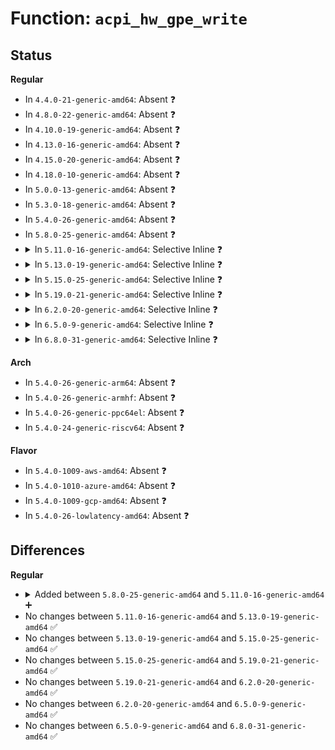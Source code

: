 # Function: <code>acpi_hw_gpe_write</code>

## Status
<b>Regular</b>
<ul>
<li>
In <code>4.4.0-21-generic-amd64</code>: Absent ❓
</li>
<li>
In <code>4.8.0-22-generic-amd64</code>: Absent ❓
</li>
<li>
In <code>4.10.0-19-generic-amd64</code>: Absent ❓
</li>
<li>
In <code>4.13.0-16-generic-amd64</code>: Absent ❓
</li>
<li>
In <code>4.15.0-20-generic-amd64</code>: Absent ❓
</li>
<li>
In <code>4.18.0-10-generic-amd64</code>: Absent ❓
</li>
<li>
In <code>5.0.0-13-generic-amd64</code>: Absent ❓
</li>
<li>
In <code>5.3.0-18-generic-amd64</code>: Absent ❓
</li>
<li>
In <code>5.4.0-26-generic-amd64</code>: Absent ❓
</li>
<li>
In <code>5.8.0-25-generic-amd64</code>: Absent ❓
</li>
<li>
<details>
<summary>In <code>5.11.0-16-generic-amd64</code>: Selective Inline ❓</summary>

```c
acpi_status acpi_hw_gpe_write(u64 value, struct acpi_gpe_address * reg)
```

```json
{
  "name": "acpi_hw_gpe_write",
  "collision_type": "Unique Global",
  "inline_type": "Selective",
  "funcs": [
    {
      "addr": 18446744071586024980,
      "name": "acpi_hw_gpe_write",
      "external": true,
      "loc": "drivers/acpi/acpica/hwgpe.c:81",
      "file": "drivers/acpi/acpica/hwgpe.c",
      "inline": "not declared, inlined",
      "caller_inline": [],
      "caller_func": [
        "drivers/acpi/acpica/hwgpe.c:acpi_hw_clear_gpe_block",
        "drivers/acpi/acpica/hwgpe.c:acpi_hw_gpe_enable_write",
        "drivers/acpi/acpica/hwgpe.c:acpi_hw_clear_gpe",
        "drivers/acpi/acpica/hwgpe.c:acpi_hw_low_set_gpe"
      ]
    }
  ],
  "symbols": [
    {
      "addr": 18446744071586024980,
      "name": "acpi_hw_gpe_write",
      "section": ".text",
      "bind": "STB_GLOBAL",
      "size": 74
    }
  ]
}
```
</details>
</li>
<li>
<details>
<summary>In <code>5.13.0-19-generic-amd64</code>: Selective Inline ❓</summary>

```c
acpi_status acpi_hw_gpe_write(u64 value, struct acpi_gpe_address * reg)
```

```json
{
  "name": "acpi_hw_gpe_write",
  "collision_type": "Unique Global",
  "inline_type": "Selective",
  "funcs": [
    {
      "addr": 18446744071585901996,
      "name": "acpi_hw_gpe_write",
      "external": true,
      "loc": "drivers/acpi/acpica/hwgpe.c:81",
      "file": "drivers/acpi/acpica/hwgpe.c",
      "inline": "not declared, inlined",
      "caller_inline": [],
      "caller_func": [
        "drivers/acpi/acpica/hwgpe.c:acpi_hw_clear_gpe_block",
        "drivers/acpi/acpica/hwgpe.c:acpi_hw_gpe_enable_write",
        "drivers/acpi/acpica/hwgpe.c:acpi_hw_clear_gpe",
        "drivers/acpi/acpica/hwgpe.c:acpi_hw_low_set_gpe"
      ]
    }
  ],
  "symbols": [
    {
      "addr": 18446744071585901996,
      "name": "acpi_hw_gpe_write",
      "section": ".text",
      "bind": "STB_GLOBAL",
      "size": 74
    }
  ]
}
```
</details>
</li>
<li>
<details>
<summary>In <code>5.15.0-25-generic-amd64</code>: Selective Inline ❓</summary>

```c
acpi_status acpi_hw_gpe_write(u64 value, struct acpi_gpe_address * reg)
```

```json
{
  "name": "acpi_hw_gpe_write",
  "collision_type": "Unique Global",
  "inline_type": "Selective",
  "funcs": [
    {
      "addr": 18446744071586389491,
      "name": "acpi_hw_gpe_write",
      "external": true,
      "loc": "drivers/acpi/acpica/hwgpe.c:81",
      "file": "drivers/acpi/acpica/hwgpe.c",
      "inline": "not declared, inlined",
      "caller_inline": [],
      "caller_func": [
        "drivers/acpi/acpica/hwgpe.c:acpi_hw_clear_gpe_block",
        "drivers/acpi/acpica/hwgpe.c:acpi_hw_gpe_enable_write",
        "drivers/acpi/acpica/hwgpe.c:acpi_hw_clear_gpe",
        "drivers/acpi/acpica/hwgpe.c:acpi_hw_low_set_gpe"
      ]
    }
  ],
  "symbols": [
    {
      "addr": 18446744071586389491,
      "name": "acpi_hw_gpe_write",
      "section": ".text",
      "bind": "STB_GLOBAL",
      "size": 74
    }
  ]
}
```
</details>
</li>
<li>
<details>
<summary>In <code>5.19.0-21-generic-amd64</code>: Selective Inline ❓</summary>

```c
acpi_status acpi_hw_gpe_write(u64 value, struct acpi_gpe_address * reg)
```

```json
{
  "name": "acpi_hw_gpe_write",
  "collision_type": "Unique Global",
  "inline_type": "Selective",
  "funcs": [
    {
      "addr": 18446744071587638128,
      "name": "acpi_hw_gpe_write",
      "external": true,
      "loc": "drivers/acpi/acpica/hwgpe.c:81",
      "file": "drivers/acpi/acpica/hwgpe.c",
      "inline": "not declared, inlined",
      "caller_inline": [],
      "caller_func": [
        "drivers/acpi/acpica/hwgpe.c:acpi_hw_clear_gpe_block",
        "drivers/acpi/acpica/hwgpe.c:acpi_hw_gpe_enable_write",
        "drivers/acpi/acpica/hwgpe.c:acpi_hw_clear_gpe",
        "drivers/acpi/acpica/hwgpe.c:acpi_hw_low_set_gpe"
      ]
    }
  ],
  "symbols": [
    {
      "addr": 18446744071587638128,
      "name": "acpi_hw_gpe_write",
      "section": ".text",
      "bind": "STB_GLOBAL",
      "size": 89
    }
  ]
}
```
</details>
</li>
<li>
<details>
<summary>In <code>6.2.0-20-generic-amd64</code>: Selective Inline ❓</summary>

```c
acpi_status acpi_hw_gpe_write(u64 value, struct acpi_gpe_address * reg)
```

```json
{
  "name": "acpi_hw_gpe_write",
  "collision_type": "Unique Global",
  "inline_type": "Selective",
  "funcs": [
    {
      "addr": 18446744071588937973,
      "name": "acpi_hw_gpe_write",
      "external": true,
      "loc": "drivers/acpi/acpica/hwgpe.c:81",
      "file": "drivers/acpi/acpica/hwgpe.c",
      "inline": "not declared, inlined",
      "caller_inline": [
        "drivers/acpi/acpica/hwgpe.c:acpi_hw_enable_wakeup_gpe_block",
        "drivers/acpi/acpica/hwgpe.c:acpi_hw_enable_wakeup_gpe_block",
        "drivers/acpi/acpica/hwgpe.c:acpi_hw_enable_runtime_gpe_block",
        "drivers/acpi/acpica/hwgpe.c:acpi_hw_enable_runtime_gpe_block",
        "drivers/acpi/acpica/hwgpe.c:acpi_hw_clear_gpe_block",
        "drivers/acpi/acpica/hwgpe.c:acpi_hw_clear_gpe_block",
        "drivers/acpi/acpica/hwgpe.c:acpi_hw_disable_gpe_block",
        "drivers/acpi/acpica/hwgpe.c:acpi_hw_disable_gpe_block",
        "drivers/acpi/acpica/hwgpe.c:acpi_hw_clear_gpe",
        "drivers/acpi/acpica/hwgpe.c:acpi_hw_clear_gpe",
        "drivers/acpi/acpica/hwgpe.c:acpi_hw_low_set_gpe",
        "drivers/acpi/acpica/hwgpe.c:acpi_hw_low_set_gpe"
      ],
      "caller_func": []
    }
  ],
  "symbols": [
    {
      "addr": 18446744071588938768,
      "name": "acpi_hw_gpe_write",
      "section": ".text",
      "bind": "STB_GLOBAL",
      "size": 104
    }
  ]
}
```
</details>
</li>
<li>
<details>
<summary>In <code>6.5.0-9-generic-amd64</code>: Selective Inline ❓</summary>

```c
acpi_status acpi_hw_gpe_write(u64 value, struct acpi_gpe_address * reg)
```

```json
{
  "name": "acpi_hw_gpe_write",
  "collision_type": "Unique Global",
  "inline_type": "Selective",
  "funcs": [
    {
      "addr": 18446744071589227972,
      "name": "acpi_hw_gpe_write",
      "external": true,
      "loc": "drivers/acpi/acpica/hwgpe.c:81",
      "file": "drivers/acpi/acpica/hwgpe.c",
      "inline": "not declared, inlined",
      "caller_inline": [
        "drivers/acpi/acpica/hwgpe.c:acpi_hw_enable_wakeup_gpe_block",
        "drivers/acpi/acpica/hwgpe.c:acpi_hw_enable_wakeup_gpe_block",
        "drivers/acpi/acpica/hwgpe.c:acpi_hw_enable_runtime_gpe_block",
        "drivers/acpi/acpica/hwgpe.c:acpi_hw_enable_runtime_gpe_block",
        "drivers/acpi/acpica/hwgpe.c:acpi_hw_clear_gpe_block",
        "drivers/acpi/acpica/hwgpe.c:acpi_hw_clear_gpe_block",
        "drivers/acpi/acpica/hwgpe.c:acpi_hw_disable_gpe_block",
        "drivers/acpi/acpica/hwgpe.c:acpi_hw_disable_gpe_block",
        "drivers/acpi/acpica/hwgpe.c:acpi_hw_clear_gpe",
        "drivers/acpi/acpica/hwgpe.c:acpi_hw_clear_gpe",
        "drivers/acpi/acpica/hwgpe.c:acpi_hw_low_set_gpe",
        "drivers/acpi/acpica/hwgpe.c:acpi_hw_low_set_gpe"
      ],
      "caller_func": []
    }
  ],
  "symbols": [
    {
      "addr": 18446744071589228768,
      "name": "acpi_hw_gpe_write",
      "section": ".text",
      "bind": "STB_GLOBAL",
      "size": 104
    }
  ]
}
```
</details>
</li>
<li>
<details>
<summary>In <code>6.8.0-31-generic-amd64</code>: Selective Inline ❓</summary>

```c
acpi_status acpi_hw_gpe_write(u64 value, struct acpi_gpe_address * reg)
```

```json
{
  "name": "acpi_hw_gpe_write",
  "collision_type": "Unique Global",
  "inline_type": "Selective",
  "funcs": [
    {
      "addr": 18446744071589534484,
      "name": "acpi_hw_gpe_write",
      "external": true,
      "loc": "drivers/acpi/acpica/hwgpe.c:81",
      "file": "drivers/acpi/acpica/hwgpe.c",
      "inline": "not declared, inlined",
      "caller_inline": [
        "drivers/acpi/acpica/hwgpe.c:acpi_hw_enable_wakeup_gpe_block",
        "drivers/acpi/acpica/hwgpe.c:acpi_hw_enable_wakeup_gpe_block",
        "drivers/acpi/acpica/hwgpe.c:acpi_hw_enable_runtime_gpe_block",
        "drivers/acpi/acpica/hwgpe.c:acpi_hw_enable_runtime_gpe_block",
        "drivers/acpi/acpica/hwgpe.c:acpi_hw_clear_gpe_block",
        "drivers/acpi/acpica/hwgpe.c:acpi_hw_clear_gpe_block",
        "drivers/acpi/acpica/hwgpe.c:acpi_hw_disable_gpe_block",
        "drivers/acpi/acpica/hwgpe.c:acpi_hw_disable_gpe_block",
        "drivers/acpi/acpica/hwgpe.c:acpi_hw_clear_gpe",
        "drivers/acpi/acpica/hwgpe.c:acpi_hw_clear_gpe",
        "drivers/acpi/acpica/hwgpe.c:acpi_hw_low_set_gpe",
        "drivers/acpi/acpica/hwgpe.c:acpi_hw_low_set_gpe"
      ],
      "caller_func": []
    }
  ],
  "symbols": [
    {
      "addr": 18446744071589535280,
      "name": "acpi_hw_gpe_write",
      "section": ".text",
      "bind": "STB_GLOBAL",
      "size": 104
    }
  ]
}
```
</details>
</li>
</ul>
<b>Arch</b>
<ul>
<li>
In <code>5.4.0-26-generic-arm64</code>: Absent ❓
</li>
<li>
In <code>5.4.0-26-generic-armhf</code>: Absent ❓
</li>
<li>
In <code>5.4.0-26-generic-ppc64el</code>: Absent ❓
</li>
<li>
In <code>5.4.0-24-generic-riscv64</code>: Absent ❓
</li>
</ul>
<b>Flavor</b>
<ul>
<li>
In <code>5.4.0-1009-aws-amd64</code>: Absent ❓
</li>
<li>
In <code>5.4.0-1010-azure-amd64</code>: Absent ❓
</li>
<li>
In <code>5.4.0-1009-gcp-amd64</code>: Absent ❓
</li>
<li>
In <code>5.4.0-26-lowlatency-amd64</code>: Absent ❓
</li>
</ul>

## Differences
<b>Regular</b>
<ul>
<li>
<details>
<summary>Added between <code>5.8.0-25-generic-amd64</code> and <code>5.11.0-16-generic-amd64</code> ➕</summary>

```c
acpi_status acpi_hw_gpe_write(u64 value, struct acpi_gpe_address * reg)
```
</details>
</li>
<li>
No changes between <code>5.11.0-16-generic-amd64</code> and <code>5.13.0-19-generic-amd64</code> ✅
</li>
<li>
No changes between <code>5.13.0-19-generic-amd64</code> and <code>5.15.0-25-generic-amd64</code> ✅
</li>
<li>
No changes between <code>5.15.0-25-generic-amd64</code> and <code>5.19.0-21-generic-amd64</code> ✅
</li>
<li>
No changes between <code>5.19.0-21-generic-amd64</code> and <code>6.2.0-20-generic-amd64</code> ✅
</li>
<li>
No changes between <code>6.2.0-20-generic-amd64</code> and <code>6.5.0-9-generic-amd64</code> ✅
</li>
<li>
No changes between <code>6.5.0-9-generic-amd64</code> and <code>6.8.0-31-generic-amd64</code> ✅
</li>
</ul>
